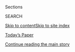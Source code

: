 <div id="app">

<div>

<div class="NYTAppHideMasthead css-1r6wvpq e1suatyy0">

<div class="section css-ui9rw0 e1suatyy2">

<div class="css-eph4ug er09x8g0">

<div class="css-6n7j50">

</div>

<span class="css-1dv1kvn">Sections</span>

<div class="css-10488qs">

<span class="css-1dv1kvn">SEARCH</span>

</div>

[Skip to content](#site-content)[Skip to site
index](#site-index)

</div>

<div class="css-10698na e1huz5gh0">

</div>

</div>

<div id="masthead-bar-one" class="section hasLinks css-15hmgas e1csuq9d3">

<div class="css-uqyvli e1csuq9d0">

</div>

<div class="css-1uqjmks e1csuq9d1">

</div>

<div class="css-9e9ivx">

[](https://myaccount.nytimes.com/auth/login?response_type=cookie&client_id=vi)

</div>

<div class="css-1bvtpon e1csuq9d2">

[Today’s Paper](https://www.nytimes.com/section/todayspaper)

</div>

</div>

</div>

</div>

<div data-aria-hidden="false">

<div id="site-content" data-role="main">

<div id="top-wrapper" class="css-15p45cc eaca97t0" type="top">

<div id="top-slug" class="css-19x0jxb eaca97t1" hidden="">

Advertisement

</div>

[Continue reading the main
story](#after-top)

<div class="ad top-wrapper" style="text-align:center;height:100%;display:block;min-height:90px">

<div id="top" class="place-ad" data-position="top" data-size-key="top">

</div>

</div>

<div id="after-top">

</div>

</div>

<div id="byline" class="section css-15h4p1b e9abtgs0">

<div class="css-1j21atc e1svk9qx1">

<div class="css-nfcc9b e1svk9qx3">

<div class="css-vl9dhg e1svk9qx5">

<div class="css-1nrhkj6 e1svk9qx6">

# Craig S. Smith

</div>

## <span></span>

Craig S. Smith is a former correspondent and executive at The New York
Times.

<span class="css-dd5dyy">More**</span>

</div>

</div>

</div>

<div>

<div id="mid1-wrapper" class="css-1mn4oms eaca97t0" type="rank">

<div id="mid1-slug" class="css-1tag3rd eaca97t1">

Advertisement

</div>

[Continue reading the main
story](#after-mid1)

<div id="mid1" class="ad mid1-wrapper" style="text-align:center;height:100%;display:block">

</div>

<div id="after-mid1">

</div>

</div>

</div>

<div class="css-185go5a e1o5byef0">

<div class="css-15cbhtu">

  - [Latest](#stream-panel)
  - <span class="css-6n7j50">Search</span>
    <div class="control">
    <div class="label-container css-1dv1kvn">
    Search
    </div>
    <div class="css-wm4t3d">
    **<span id="clear-search-input" class="css-1dv1kvn">Clear this text
    input</span>
    </div>
    </div>
    <span class="css-1iovbfw"></span>

<div id="stream-panel" class="section css-8msx5b e1jz0cab1">

<div class="css-13mho3u">

1.  
    
    <div class="css-1cp3ece">
    
    <div class="css-1l4spti">
    
    [](/2020/04/15/business/smallbusiness/venture-capital-move-inland.html)
    
    <div class="css-79elbk">
    
    ![](https://static01.nyt.com/images/2020/04/15/multimedia/15sp-ff-newbiz1/15sp-ff-newbiz1-thumbWide-v2.jpg?quality=75&auto=webp&disable=upscale)
    
    </div>
    
    ## Seeking New Businesses and Better Lives, Investors on the Coasts Move Inland
    
    A wave of venture capitalists is heading to quieter, less-expensive
    locales, where they are helping fund start-ups.
    
    <div class="css-1nqbnmb ea5icrr0">
    
    By <span class="css-1n7hynb">Craig S.
    Smith</span>
    
    </div>
    
    </div>
    
    <div class="css-1lc2l26 e1xfvim33">
    
    </div>
    
    </div>

2.  
    
    <div class="css-1cp3ece">
    
    <div class="css-1l4spti">
    
    [](/2020/04/08/technology/ai-sports-athletes-machine-learning.html)
    
    <div class="css-79elbk">
    
    ![](https://static01.nyt.com/images/2020/04/09/multimedia/09sp-ai-soccer1/09sp-ai-soccer1-thumbWide.jpg?quality=75&auto=webp&disable=upscale)
    
    </div>
    
    ## Want to Be Better at Sports? Listen to the Machines
    
    The pattern-recognizing power of machine learning is affecting
    players, teams, sports medicine and even betting.
    
    <div class="css-1nqbnmb ea5icrr0">
    
    By <span class="css-1n7hynb">Craig S.
    Smith</span>
    
    </div>
    
    </div>
    
    <div class="css-1lc2l26 e1xfvim33">
    
    </div>
    
    </div>

3.  
    
    <div class="css-1cp3ece">
    
    <div class="css-1l4spti">
    
    [](/2020/04/08/technology/ai-computers-learning-supervised-unsupervised.html)
    
    <div class="css-79elbk">
    
    ![](https://static01.nyt.com/images/2020/04/09/business/09sp-AI-cover/09sp-AI-cover-thumbWide-v3.jpg?quality=75&auto=webp&disable=upscale)
    
    </div>
    
    ## Computers Already Learn From Us. But Can They Teach Themselves?
    
    Scientists are exploring approaches that would help machines develop
    their own sort of common sense.
    
    <div class="css-1nqbnmb ea5icrr0">
    
    By <span class="css-1n7hynb">Craig S.
    Smith</span>
    
    </div>
    
    </div>
    
    <div class="css-1lc2l26 e1xfvim33">
    
    </div>
    
    </div>

4.  
    
    <div class="css-1cp3ece">
    
    <div class="css-1l4spti">
    
    [](/2020/04/03/science/william-frankland-dead-coronavirus.html)
    
    <div class="css-79elbk">
    
    ![](https://static01.nyt.com/images/2020/04/05/obituaries/05Frankland-obit/03Frankland1-thumbWide.jpg?quality=75&auto=webp&disable=upscale)
    
    </div>
    
    ### <span class="css-m70j1g">Those We’ve Lost</span>
    
    ## William Frankland, Pioneering Allergist, Dies at 108
    
    One of the top allergists of the 20th century, Dr. Frankland, who
    died of the coronavirus, helped legions of hay fever sneezers by
    publicizing pollen counts. Among his patients was Saddam Hussein.
    
    <div class="css-1nqbnmb ea5icrr0">
    
    By <span class="css-1n7hynb">Craig S.
    Smith</span>
    
    </div>
    
    </div>
    
    <div class="css-1lc2l26 e1xfvim33">
    
    </div>
    
    </div>

5.  
    
    <div class="css-1cp3ece">
    
    <div class="css-1l4spti">
    
    [](/2019/12/18/education/artificial-intelligence-tutors-teachers.html)
    
    <div class="css-79elbk">
    
    ![](https://static01.nyt.com/images/2019/12/18/multimedia/18sp-ff-edai-1/merlin_165922518_7007ab0e-57e5-4bba-844d-d359adec824d-thumbWide.jpg?quality=75&auto=webp&disable=upscale)
    
    </div>
    
    ## The Machines Are Learning, and So Are the Students
    
    Artificial intelligence is starting to take over repetitive tasks in
    classrooms, like grading, and is optimizing coursework and
    revolutionizing the preparation for college entrance exams.
    
    <div class="css-1nqbnmb ea5icrr0">
    
    By <span class="css-1n7hynb">Craig S.
    Smith</span>
    
    </div>
    
    </div>
    
    <div class="css-1lc2l26 e1xfvim33">
    
    </div>
    
    </div>

6.  
    
    <div class="css-1cp3ece">
    
    <div class="css-1l4spti">
    
    [](/2019/11/19/technology/artificial-intelligence-bias.html)
    
    <div class="css-79elbk">
    
    ![](https://static01.nyt.com/images/2020/01/03/multimedia/20sp-women-ai1-print/20sp-women-ai1a-thumbWide.jpg?quality=75&auto=webp&disable=upscale)
    
    </div>
    
    ## Dealing With Bias in Artificial Intelligence
    
    Three women with extensive experience in A.I. spoke on the topic and
    how to confront it.
    
    <div class="css-1nqbnmb ea5icrr0">
    
    By <span class="css-1n7hynb">Craig S.
    Smith</span>
    
    </div>
    
    </div>
    
    <div class="css-1lc2l26 e1xfvim33">
    
    </div>
    
    </div>

7.  
    
    <div class="css-1cp3ece">
    
    <div class="css-1l4spti">
    
    [](/2019/11/19/technology/artificial-intelligence-dawn-song.html)
    
    <div class="css-79elbk">
    
    ![](https://static01.nyt.com/images/2019/11/20/multimedia/20sp-women-song-1/20sp-women-song-1-thumbWide.jpg?quality=75&auto=webp&disable=upscale)
    
    </div>
    
    ## Building a World Where Data Privacy Exists Online
    
    Dawn Song, an expert in computer security and trustworthy artificial
    intelligence, is working on making that vision a reality.
    
    <div class="css-1nqbnmb ea5icrr0">
    
    By <span class="css-1n7hynb">Craig S.
    Smith</span>
    
    </div>
    
    </div>
    
    <div class="css-1lc2l26 e1xfvim33">
    
    </div>
    
    </div>

8.  
    
    <div class="css-1cp3ece">
    
    <div class="css-1l4spti">
    
    [](/2019/03/21/science/health-medicine-artificial-intelligence.html)
    
    <div class="css-79elbk">
    
    ![](https://static01.nyt.com/images/2019/03/25/science/25-ADVERSARIAL-PRINT/22ADVERSARIAL-thumbWide.jpg?quality=75&auto=webp&disable=upscale)
    
    </div>
    
    ## Warnings of a Dark Side to A.I. in Health Care
    
    Machine-learning systems could be a boon to medicine. But they also
    can be hacked to mislead, researchers are discovering.
    
    <div class="css-1nqbnmb ea5icrr0">
    
    By <span class="css-1n7hynb">Cade Metz <span>and</span> Craig S.
    Smith</span>
    
    </div>
    
    </div>
    
    <div class="css-1lc2l26 e1xfvim33">
    
    </div>
    
    </div>

9.  
    
    <div class="css-1cp3ece">
    
    <div class="css-1l4spti">
    
    [](/2018/05/10/technology/alexa-siri-hidden-command-audio-attacks.html)
    
    <div class="css-79elbk">
    
    ![](https://static01.nyt.com/images/2018/05/11/technology/11SUBLIMINAL/11SUBLIMINAL-thumbWide.gif?quality=75&auto=webp&disable=upscale)
    
    </div>
    
    ## Alexa and Siri Can Hear This Hidden Command. You Can’t.
    
    Researchers can now send secret audio instructions undetectable to
    the human ear to Apple’s Siri, Amazon’s Alexa and Google’s
    Assistant.
    
    <div class="css-1nqbnmb ea5icrr0">
    
    By <span class="css-1n7hynb">Craig S.
    Smith</span>
    
    </div>
    
    </div>
    
    <div class="css-1lc2l26 e1xfvim33">
    
    </div>
    
    </div>

10. 
    
    <div class="css-1cp3ece">
    
    <div class="css-1l4spti">
    
    [](/2017/07/19/travel/food-newfoundland-restaurants-canada-st-johns.html)
    
    <div class="css-79elbk">
    
    ![](https://static01.nyt.com/images/2017/07/23/travel/23PURSUITS1/23PURSUITS1-thumbWide.jpg?quality=75&auto=webp&disable=upscale)
    
    </div>
    
    ### <span class="css-m70j1g">Pursuits</span>
    
    ## Moose, Anyone? In Newfoundland, Food Both Rustic and Sophisticated
    
    Arctic hare and beaver are also on the menu at a handful of
    outstanding restaurants in and around the capital of St. John’s.
    
    <div class="css-1nqbnmb ea5icrr0">
    
    By <span class="css-1n7hynb">Craig S. Smith</span>
    
    </div>
    
    </div>
    
    <div class="css-1lc2l26 e1xfvim33">
    
    </div>
    
    </div>

<div class="css-13mho3u">

<div class="css-1t62hi8">

<div class="css-1stvaey">

Show
More

<div>

<div style="border:0;clip:rect(0 0 0 0);height:1px;margin:-1px;overflow:hidden;white-space:nowrap;padding:0;width:1px;position:absolute" data-role="log" data-aria-live="assertive">

</div>

<div style="border:0;clip:rect(0 0 0 0);height:1px;margin:-1px;overflow:hidden;white-space:nowrap;padding:0;width:1px;position:absolute" data-role="log" data-aria-live="assertive">

</div>

<div style="border:0;clip:rect(0 0 0 0);height:1px;margin:-1px;overflow:hidden;white-space:nowrap;padding:0;width:1px;position:absolute" data-role="log" data-aria-live="polite">

</div>

<div style="border:0;clip:rect(0 0 0 0);height:1px;margin:-1px;overflow:hidden;white-space:nowrap;padding:0;width:1px;position:absolute" data-role="log" data-aria-live="polite">

</div>

</div>

</div>

</div>

</div>

</div>

<div class="css-g6hk37 supplemental">

<div id="mid2-wrapper" class="css-10wkyv7 eaca97t0" type="lede">

<div id="mid2-slug" class="css-1tag3rd eaca97t1">

Advertisement

</div>

[Continue reading the main
story](#after-mid2)

<div id="mid2" class="ad mid2-wrapper" style="text-align:center;height:100%;display:block;min-height:250px">

</div>

<div id="after-mid2">

</div>

</div>

## Follow Elsewhere

<div class="module-body">

  - [**<span data-aria-hidden="true">craigss</span><span class="css-1dv1kvn">twitter
    page for craigss</span>](https://twitter.com/craigss)

</div>

</div>

</div>

</div>

</div>

</div>

</div>

## Site Index

<div>

</div>

## Site Information Navigation

  - [© <span>2020</span> <span>The New York Times
    Company</span>](https://help.nytimes.com/hc/en-us/articles/115014792127-Copyright-notice)

<!-- end list -->

  - [NYTCo](https://www.nytco.com/)
  - [Contact
    Us](https://help.nytimes.com/hc/en-us/articles/115015385887-Contact-Us)
  - [Work with us](https://www.nytco.com/careers/)
  - [Advertise](https://nytmediakit.com/)
  - [T Brand Studio](http://www.tbrandstudio.com/)
  - [Your Ad
    Choices](https://www.nytimes.com/privacy/cookie-policy#how-do-i-manage-trackers)
  - [Privacy](https://www.nytimes.com/privacy)
  - [Terms of
    Service](https://help.nytimes.com/hc/en-us/articles/115014893428-Terms-of-service)
  - [Terms of
    Sale](https://help.nytimes.com/hc/en-us/articles/115014893968-Terms-of-sale)
  - [Site
    Map](https://spiderbites.nytimes.com)
  - [Help](https://help.nytimes.com/hc/en-us)
  - [Subscriptions](https://www.nytimes.com/subscription?campaignId=37WXW)

</div>

</div>
